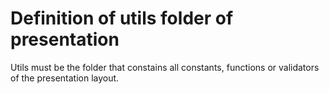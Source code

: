 # Definition of utils folder of presentation

Utils must be the folder that constains all constants, functions or validators of the presentation layout.